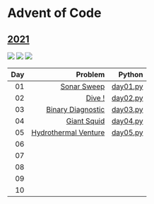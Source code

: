 # Advent of Code 

## [2021](https://adventofcode.com/2021)

![](https://img.shields.io/badge/stars%20⭐-9-yellow)
![](https://img.shields.io/badge/day%20📅-5-blue) 
![](https://img.shields.io/badge/days%20completed-4-red)

|  Day |  Problem | Python | 
| ---: | -------: | -----: |
|   01 | [Sonar Sweep](https://adventofcode.com/2021/day/1)    | [day01.py]() 
|   02 | [Dive !](https://adventofcode.com/2021/day/2)         | [day02.py]()     
| 03 | [Binary Diagnostic](https://adventofcode.com/2021/day/3)| [day03.py]() 
| 04 | [Giant Squid](https://adventofcode.com/2021/day/4)      | [day04.py]()
| 05 | [Hydrothermal Venture](https://adventofcode.com/2021/day/5)|[day05.py]()
| 06 | |
| 07 | |
| 08 | |
| 09 | |
| 10 | | 
